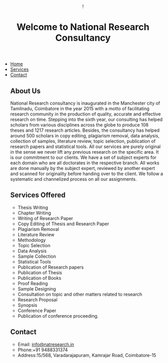 <html>
<head>
    
</head>
<body>
    <header>
        !<h1>Welcome to National Research Consultancy</h1>
    </header>
    <nav>
        <ul>
            <li><a href="#">Home</a></li>
           <li><a href="#">Services</a></li>
           <li><a href="#">Contact</a></li>
                      
## About Us
National Research consultancy is inaugurated in the Manchester city of Tamilnadu, Coimbatore in the year 2015 with a motto of facilitating research community in the production of quality, accurate and effective research on time. Stepping into the sixth year, our consulting has helped scholars from various disciplines across the globe to produce 108 theses and 1217 research articles. Besides, the consultancy has helped around 500 scholars in copy editing, plagiarism removal, data analysis, collection of samples, literature review, topic selection, publication of research papers and statistical tools. All our services are purely original in the sense we never lift any previous research on the specific area. It is our commitment to our clients. We have a set of subject experts for each domain who are all doctorates in the respective branch. All works are done manually by the subject expert, reviewed by another expert and scanned for originality before handing over to the client. We follow a systematic and channelized process on all our assignments. 

## Services Offered
- Thesis Writing
- Chapter Writing
- Writing of Research Paper
- Copy Editing of Thesis and Research Paper
- Plagiarism Removal
- Literature Review
- Methodology
- Topic Selection
- Data Analysis
- Sample Collection
- Statistical Tools
- Publication of Research papers
- Publication of Thesis
- Publication of Books
- Proof Reading
- Sample Designing
- Consultation on topic and other matters related to research 
- Research Proposal
- Synopsis
- Conference Paper
- Publication of conference proceeding.

## Contact
+ Email: info@natresearch.in
+ Phone:+91 9488331374
+ Address:15/568, Varadarajapuram, Kamrajar Road, Coimbatore-15

